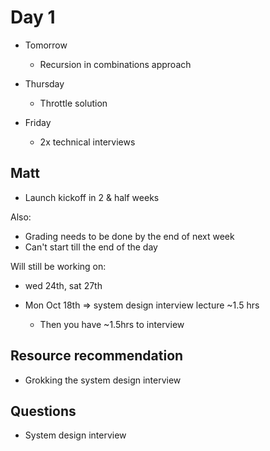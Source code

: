 # Day 1

- Tomorrow
  - Recursion in combinations approach

- Thursday
  - Throttle solution

- Friday
  - 2x technical interviews

## Matt

- Launch kickoff in 2 & half weeks

Also:
- Grading needs to be done by the end of next week
- Can't start till the end of the day


Will still be working on:
- wed 24th, sat 27th

- Mon Oct 18th => system design interview lecture ~1.5 hrs
  - Then you have ~1.5hrs to interview

## Resource recommendation

- Grokking the system design interview

## Questions

- System design interview


